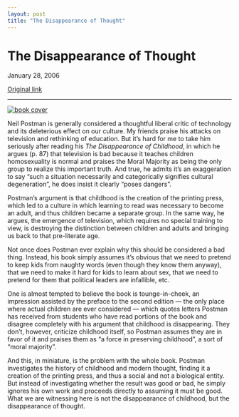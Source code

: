 ```yaml
---
layout: post
title: "The Disappearance of Thought"
---
```

The Disappearance of Thought
============================

January 28, 2006

[Original link](http://www.aaronsw.com/weblog/postmankid)

* * * * *

[![book
cover](image1_postmankid)](http://images.amazon.com/images/P/0679751661.01._SCLZZZZZZZ_.jpg)

Neil Postman is generally considered a thoughtful liberal critic of
technology and its deleterious effect on our culture. My friends praise
his attacks on television and rethinking of education. But it’s hard for
me to take him seriously after reading his *The Disappearance of
Childhood*, in which he argues (p. 87) that television is bad because it
teaches children homosexuality is normal and praises the Moral Majority
as being the only group to realize this important truth. And true, he
admits it’s an exaggeration to say “such a situation necessarily and
categorically signifies cultural degeneration”, he does insist it
clearly “poses dangers”.

Postman’s argument is that childhood is the creation of the printing
press, which led to a culture in which learning to read was necessary to
become an adult, and thus children became a separate group. In the same
way, he argues, the emergence of television, which requires no special
training to view, is destroying the distinction between children and
adults and bringing us back to that pre-literate age.

Not once does Postman ever explain why this should be considered a bad
thing. Instead, his book simply assumes it’s obvious that we need to
pretend to keep kids from naughty words (even though they know them
anyway), that we need to make it hard for kids to learn about sex, that
we need to pretend for them that political leaders are infallible, etc.

One is almost tempted to believe the book is tounge-in-cheek, an
impression assisted by the preface to the second edition — the only
place where actual children are ever considered — which quotes letters
Postman has received from students who have read portions of the book
and disagree completely with his argument that childhood is
disappearing. They don’t, however, criticize childhood itself, so
Postman assumes they are in favor of it and praises them as “a force in
preserving childhood”, a sort of “moral majority”.

And this, in miniature, is the problem with the whole book. Postman
investigates the history of childhood and modern thought, finding it a
creation of the printing press, and thus a social and not a biological
entity. But instead of investigating whether the result was good or bad,
he simply ignores his own work and proceeds directly to assuming it must
be good. What we are witnessing here is not the disappearance of
childhood, but the disappearance of thought.

[image1_postmankid]: image1_postmankid.jpg